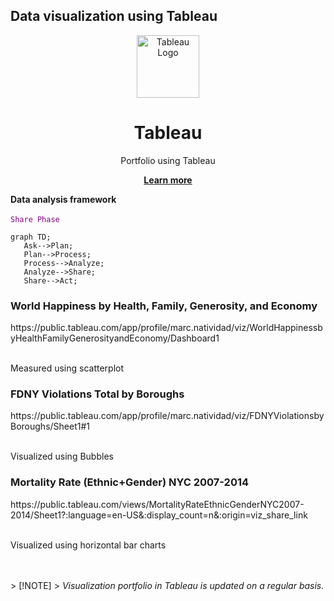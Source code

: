 ## Data visualization using Tableau

<div align="center">
  <img src="https://www.tableau.com/sites/default/files/pages/tableaulogo_highres.png" alt="Tableau Logo" width="100"/><br>
  <h1>Tableau</h1>
  <p>Portfolio using Tableau</p>
  <a href="https://www.tableau.com/" target="_blank"><strong>Learn more</strong></a>
</div>


 <strong>Data analysis framework</strong> 
 <br></br>
  <code style="color : purple">Share Phase</code>


 ```mermaid
graph TD;
    Ask-->Plan;
    Plan-->Process;
    Process-->Analyze;
    Analyze-->Share;
    Share-->Act;
```
 <h3>World Happiness by Health, Family, Generosity, and Economy</h3>
 <ahref>https://public.tableau.com/app/profile/marc.natividad/viz/WorldHappinessbyHealthFamilyGenerosityandEconomy/Dashboard1</ahref>
 <br></br>
  <p>Measured using scatterplot</p>
  <h3>FDNY Violations Total by Boroughs</h3>
  <ahref>https://public.tableau.com/app/profile/marc.natividad/viz/FDNYViolationsbyBoroughs/Sheet1#1</ahref>
  <br></br>
  <p>Visualized using Bubbles</p>
  <h3>Mortality Rate (Ethnic+Gender) NYC 2007-2014</h3>
   <ahref>https://public.tableau.com/views/MortalityRateEthnicGenderNYC2007-2014/Sheet1?:language=en-US&:display_count=n&:origin=viz_share_link</ahref>
   <br></br>
  <p>Visualized using horizontal bar charts</p>
  <br></br>
> [!NOTE]
> <em>Visualization portfolio in Tableau is updated on a regular basis.</em>




